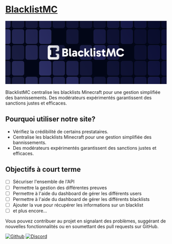 # [BlacklistMC](https://blacklistmc.fr)

![banner](./public/blacklistmc/banner.png)

BlacklistMC centralise les blacklists Minecraft pour une gestion simplifiée des bannissements. Des modérateurs expérimentés garantissent des sanctions justes et efficaces.

## Pourquoi utiliser notre site?

- Vérifiez la crédibilité de certains prestataires.
- Centralise les blacklists Minecraft pour une gestion simplifiée des bannissements.
- Des modérateurs expérimentés garantissent des sanctions justes et efficaces.

## Objectifs à court terme

- [ ] Sécuriser l'ensemble de l'API
- [ ] Permettre la gestion des différentes preuves
- [ ] Permettre à l'aide du dashboard de gérer les différents users
- [ ] Permettre à l'aide du dashboard de gérer les différents blacklists
- [ ] Ajouter la vue pour récupérer les informations sur un blacklist
- [ ] et plus encore...

Vous pouvez contribuer au projet en signalant des problèmes, suggérant de nouvelles fonctionnalités ou en soumettant des pull requests sur GitHub.

[![Github](https://img.shields.io/badge/GitHub-100000?style=for-the-badge&logo=github&logoColor=white)](https://github.com/Sportek/minecraft-stats)
[![Discord](https://img.shields.io/badge/Discord-7289DA?style=for-the-badge&logo=discord&logoColor=white)](https://discord.gg/dGEqqPEaXP)

